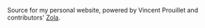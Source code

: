 Source for my personal website, powered by Vincent Prouillet and contributors' [Zola](https://getzola.org).